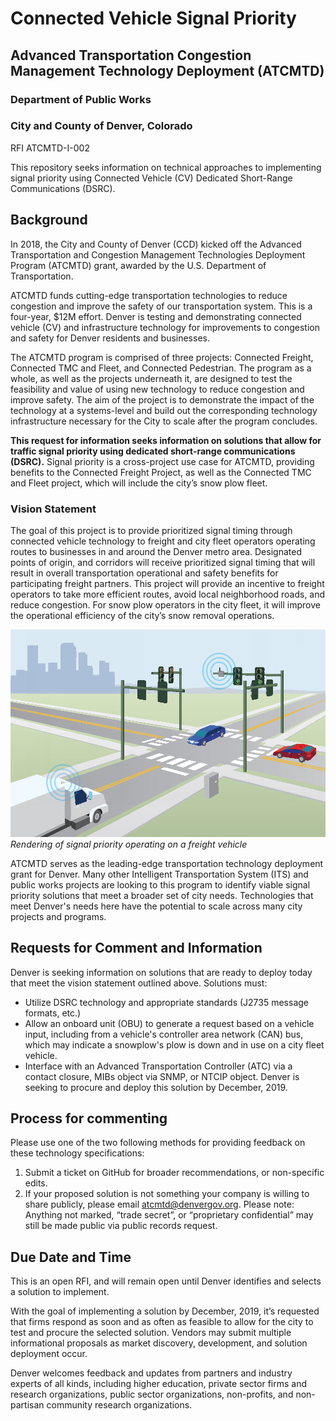 # Connected Vehicle Signal Priority
## Advanced Transportation Congestion Management Technology Deployment (ATCMTD)
### Department of Public Works
### City and County of Denver, Colorado

RFI ATCMTD-I-002

This repository seeks information on technical approaches to implementing signal priority using Connected Vehicle (CV) Dedicated Short-Range Communications (DSRC). 

## Background
In 2018, the City and County of Denver (CCD) kicked off the Advanced Transportation and Congestion Management Technologies Deployment Program (ATCMTD) grant, awarded by the U.S. Department of Transportation.

ATCMTD funds cutting-edge transportation technologies to reduce congestion and improve the safety of our transportation system. This is a four-year, $12M effort. Denver is testing and demonstrating connected vehicle (CV) and infrastructure technology for improvements to congestion and safety for Denver residents and businesses.

The ATCMTD program is comprised of three projects: Connected Freight, Connected TMC and Fleet, and Connected Pedestrian. The program as a whole, as well as the projects underneath it, are designed to test the feasibility and value of using new technology to reduce congestion and improve safety. The aim of the project is to demonstrate the impact of the technology at a systems-level and build out the corresponding technology infrastructure necessary for the City to scale after the program concludes.

**This request for information seeks information on solutions that allow for traffic signal priority using dedicated short-range communications (DSRC).** Signal priority is a cross-project use case for ATCMTD, providing benefits to the Connected Freight Project, as well as the Connected TMC and Fleet project, which will include the city’s snow plow fleet.

### Vision Statement

The goal of this project is to provide prioritized signal timing through connected vehicle technology to freight and city fleet operators operating routes to businesses in and around the Denver metro area. Designated points of origin, and corridors will receive prioritized signal timing that will result in overall transportation operational and safety benefits for participating freight partners. This project will provide an incentive to freight operators to take more efficient routes, avoid local neighborhood roads, and reduce congestion. For snow plow operators in the city fleet, it will improve the operational efficiency of the city’s snow removal operations.

![Rendering of signal priority operating on a freight vehicle](/images/SignalPriority.png)
_Rendering of signal priority operating on a freight vehicle_

ATCMTD serves as the leading-edge transportation technology deployment grant for Denver. Many other Intelligent Transportation System (ITS) and public works projects are looking to this program to identify viable signal priority solutions that meet a broader set of city needs. Technologies that meet Denver's needs here have the potential to scale across many city projects and programs.

## Requests for Comment and Information
Denver is seeking information on solutions that are ready to deploy today that meet the vision statement outlined above.
Solutions must:
* Utilize DSRC technology and appropriate standards (J2735 message formats, etc.)
* Allow an onboard unit (OBU) to generate a request based on a vehicle input, including from a vehicle's controller area network (CAN) bus, which may indicate a snowplow's plow is down and in use on a city fleet vehicle.
* Interface with an Advanced Transportation Controller (ATC) via a contact closure, MIBs object via SNMP, or NTCIP object. 
Denver is seeking to procure and deploy this solution by December, 2019. 

## Process for commenting
Please use one of the two following methods for providing feedback on these technology specifications:
1. Submit a ticket on GitHub for broader recommendations, or non-specific edits.
1. If your proposed solution is not something your company is willing to share publicly, please email atcmtd@denvergov.org. Please note: Anything not marked, “trade secret”, or “proprietary confidential” may still be made public via public records request.

## Due Date and Time
This is an open RFI, and will remain open until Denver identifies and selects a solution to implement.

With the goal of implementing a solution by December, 2019, it’s requested that firms respond as soon and as often as feasible to allow for the city to test and procure the selected solution. Vendors may submit multiple informational proposals as market discovery, development, and solution deployment occur.

Denver welcomes feedback and updates from partners and industry experts of all kinds, including higher education, private sector firms and research organizations, public sector organizations, non-profits, and non-partisan community research organizations.
